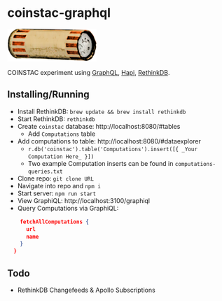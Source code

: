 # coinstac-graphql

<img src="https://raw.githubusercontent.com/MRN-Code/coinstac/master/img/coinstac.png" height="75px">

COINSTAC experiment using [GraphQL](http://graphql.org/), [Hapi](https://hapijs.com/), [RethinkDB](https://www.rethinkdb.com/).

## Installing/Running

  * Install RethinkDB: `brew update && brew install rethinkdb`
  * Start RethinkDB: `rethinkdb`
  * Create `coinstac` database: http://localhost:8080/#tables
    * Add `Computations` table
  * Add computations to table: http://localhost:8080/#dataexplorer
    * `r.db('coinstac').table('Computations').insert([{ _Your Computation Here_ }])`
    * Two example Computation inserts can be found in `computations-queries.txt`
  * Clone repo: `git clone URL`
  * Navigate into repo and `npm i`
  * Start server: `npm run start`
  * View GraphiQL: http://localhost:3100/graphiql
  * Query Computations via GraphiQL:
  ```json {
      fetchAllComputations {
        url
        name
      }
    } 
  ```

## Todo
  * RethinkDB Changefeeds & Apollo Subscriptions
